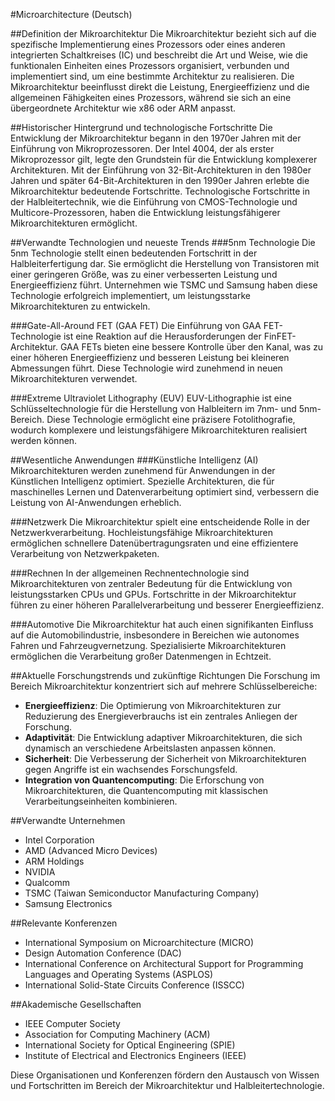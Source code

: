 #Microarchitecture (Deutsch)

##Definition der Mikroarchitektur
Die Mikroarchitektur bezieht sich auf die spezifische Implementierung eines Prozessors oder eines anderen integrierten Schaltkreises (IC) und beschreibt die Art und Weise, wie die funktionalen Einheiten eines Prozessors organisiert, verbunden und implementiert sind, um eine bestimmte Architektur zu realisieren. Die Mikroarchitektur beeinflusst direkt die Leistung, Energieeffizienz und die allgemeinen Fähigkeiten eines Prozessors, während sie sich an eine übergeordnete Architektur wie x86 oder ARM anpasst.

##Historischer Hintergrund und technologische Fortschritte
Die Entwicklung der Mikroarchitektur begann in den 1970er Jahren mit der Einführung von Mikroprozessoren. Der Intel 4004, der als erster Mikroprozessor gilt, legte den Grundstein für die Entwicklung komplexerer Architekturen. Mit der Einführung von 32-Bit-Architekturen in den 1980er Jahren und später 64-Bit-Architekturen in den 1990er Jahren erlebte die Mikroarchitektur bedeutende Fortschritte. Technologische Fortschritte in der Halbleitertechnik, wie die Einführung von CMOS-Technologie und Multicore-Prozessoren, haben die Entwicklung leistungsfähigerer Mikroarchitekturen ermöglicht.

##Verwandte Technologien und neueste Trends
###5nm Technologie
Die 5nm Technologie stellt einen bedeutenden Fortschritt in der Halbleiterfertigung dar. Sie ermöglicht die Herstellung von Transistoren mit einer geringeren Größe, was zu einer verbesserten Leistung und Energieeffizienz führt. Unternehmen wie TSMC und Samsung haben diese Technologie erfolgreich implementiert, um leistungsstarke Mikroarchitekturen zu entwickeln.

###Gate-All-Around FET (GAA FET)
Die Einführung von GAA FET-Technologie ist eine Reaktion auf die Herausforderungen der FinFET-Architektur. GAA FETs bieten eine bessere Kontrolle über den Kanal, was zu einer höheren Energieeffizienz und besseren Leistung bei kleineren Abmessungen führt. Diese Technologie wird zunehmend in neuen Mikroarchitekturen verwendet.

###Extreme Ultraviolet Lithography (EUV)
EUV-Lithographie ist eine Schlüsseltechnologie für die Herstellung von Halbleitern im 7nm- und 5nm-Bereich. Diese Technologie ermöglicht eine präzisere Fotolithografie, wodurch komplexere und leistungsfähigere Mikroarchitekturen realisiert werden können.

##Wesentliche Anwendungen
###Künstliche Intelligenz (AI)
Mikroarchitekturen werden zunehmend für Anwendungen in der Künstlichen Intelligenz optimiert. Spezielle Architekturen, die für maschinelles Lernen und Datenverarbeitung optimiert sind, verbessern die Leistung von AI-Anwendungen erheblich.

###Netzwerk
Die Mikroarchitektur spielt eine entscheidende Rolle in der Netzwerkverarbeitung. Hochleistungsfähige Mikroarchitekturen ermöglichen schnellere Datenübertragungsraten und eine effizientere Verarbeitung von Netzwerkpaketen.

###Rechnen
In der allgemeinen Rechnentechnologie sind Mikroarchitekturen von zentraler Bedeutung für die Entwicklung von leistungsstarken CPUs und GPUs. Fortschritte in der Mikroarchitektur führen zu einer höheren Parallelverarbeitung und besserer Energieeffizienz.

###Automotive
Die Mikroarchitektur hat auch einen signifikanten Einfluss auf die Automobilindustrie, insbesondere in Bereichen wie autonomes Fahren und Fahrzeugvernetzung. Spezialisierte Mikroarchitekturen ermöglichen die Verarbeitung großer Datenmengen in Echtzeit.

##Aktuelle Forschungstrends und zukünftige Richtungen
Die Forschung im Bereich Mikroarchitektur konzentriert sich auf mehrere Schlüsselbereiche:
- **Energieeffizienz**: Die Optimierung von Mikroarchitekturen zur Reduzierung des Energieverbrauchs ist ein zentrales Anliegen der Forschung.
- **Adaptivität**: Die Entwicklung adaptiver Mikroarchitekturen, die sich dynamisch an verschiedene Arbeitslasten anpassen können.
- **Sicherheit**: Die Verbesserung der Sicherheit von Mikroarchitekturen gegen Angriffe ist ein wachsendes Forschungsfeld.
- **Integration von Quantencomputing**: Die Erforschung von Mikroarchitekturen, die Quantencomputing mit klassischen Verarbeitungseinheiten kombinieren.

##Verwandte Unternehmen
- Intel Corporation
- AMD (Advanced Micro Devices)
- ARM Holdings
- NVIDIA
- Qualcomm
- TSMC (Taiwan Semiconductor Manufacturing Company)
- Samsung Electronics

##Relevante Konferenzen
- International Symposium on Microarchitecture (MICRO)
- Design Automation Conference (DAC)
- International Conference on Architectural Support for Programming Languages and Operating Systems (ASPLOS)
- International Solid-State Circuits Conference (ISSCC)

##Akademische Gesellschaften
- IEEE Computer Society
- Association for Computing Machinery (ACM)
- International Society for Optical Engineering (SPIE)
- Institute of Electrical and Electronics Engineers (IEEE) 

Diese Organisationen und Konferenzen fördern den Austausch von Wissen und Fortschritten im Bereich der Mikroarchitektur und Halbleitertechnologie.